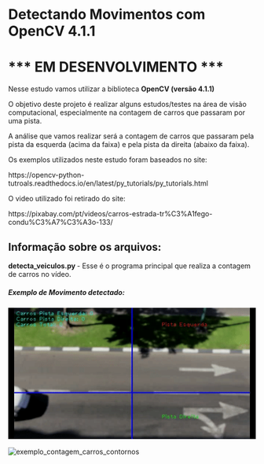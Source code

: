 # Detectando Movimentos com OpenCV 4.1.1
# *** EM DESENVOLVIMENTO ***

<p> Nesse estudo vamos utilizar a biblioteca <b> OpenCV (versão 4.1.1) </b> </p>

<p> O objetivo deste projeto é realizar alguns estudos/testes na área de visão computacional, especialmente na contagem de carros que passaram por uma pista. </p>

<p> A análise que vamos realizar será a contagem de carros que passaram pela pista da esquerda (acima da faixa) e pela pista da direita (abaixo da faixa). </p>

<p> Os exemplos utilizados neste estudo foram baseados no site: </p>

<p>https://opencv-python-tutroals.readthedocs.io/en/latest/py_tutorials/py_tutorials.html</p>

<p> O video utilizado foi retirado do site: </p>
<p>https://pixabay.com/pt/videos/carros-estrada-tr%C3%A1fego-condu%C3%A7%C3%A3o-133/</p>


## Informação sobre os arquivos:
<p> <b>detecta_veiculos.py </b> - Esse é o programa principal que realiza a contagem de carros no vídeo. </p>


##### Exemplo de Movimento detectado:

![exemplo_contagem_carros](exemplo_contagem_carros.gif)

![exemplo_contagem_carros_contornos](exemplo_contagem_carros_contornos.gif)